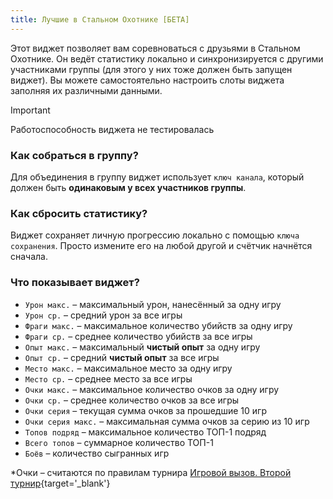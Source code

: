```yaml
---
title: Лучшие в Стальном Охотнике [БЕТА]
---
```


Этот виджет позволяет вам соревноваться с друзьями в Стальном Охотнике. Он ведёт статистику локально и синхронизируется с другими участниками группы (для этого у них тоже должен быть запущен виджет). Вы можете самостоятельно настроить слоты виджета заполняя их различными данными.

> [!IMPORTANT]
> Работоспособность виджета не тестировалась

### Как собраться в группу?
Для объединения в группу виджет использует `ключ канала`, который должен быть **одинаковым у всех участников группы**.

### Как сбросить статистику?
Виджет сохраняет личную прогрессию локально с помощью `ключа сохранения`. Просто измените его на любой другой и счётчик начнётся сначала.

### Что показывает виджет?
- `Урон макс.` – максимальный урон, нанесённый за одну игру
- `Урон ср.` – средний урон за все игры
- `Фраги макс.` – максимальное количество убийств за одну игру
- `Фраги ср.` – среднее количество убийств за все игры
- `Опыт макс.` – максимальный **чистый опыт** за одну игру
- `Опыт ср.` – средний **чистый опыт** за все игры
- `Место макс.` – максимальное место за одну игру
- `Место ср.` – среднее место за все игры
- `Очки макс.` – максимальное количество очков за одну игру
- `Очки ср.` – среднее количество очков за все игры
- `Очки серия` – текущая сумма очков за прошедшие 10 игр
- `Очки серия макс.` – максимальная сумма очков за серию из 10 игр
- `Топов подряд` – максимальное количество ТОП-1 подряд
- `Всего топов` – суммарное количество ТОП-1
- `Боёв` – количество сыгранных игр

*Очки – считаются по правилам турнира [Игровой вызов. Второй турнир](https://challenge.tanki.su/challenge/708){target='_blank'}